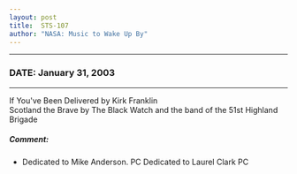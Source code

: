 ```yaml
---
layout: post
title:  STS-107
author: "NASA: Music to Wake Up By"
---
```


----
### DATE: January 31, 2003
----
If You've Been Delivered by Kirk Franklin<br />Scotland the Brave by The Black Watch and the band of the 51st Highland Brigade

##### Comment:
* Dedicated to Mike Anderson. PC
Dedicated to Laurel Clark PC
